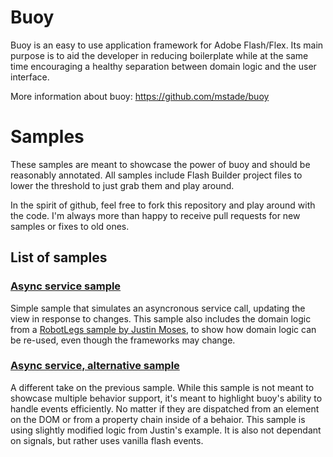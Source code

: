 # Buoy

Buoy is an easy to use application framework for Adobe Flash/Flex. Its main purpose is to aid the developer in reducing boilerplate while at the same time encouraging a healthy separation between domain logic and the user interface.

More information about buoy:
https://github.com/mstade/buoy

# Samples

These samples are meant to showcase the power of buoy and should be reasonably annotated. All samples include Flash Builder project files to lower the threshold to just grab them and play around.

In the spirit of github, feel free to fork this repository and play around with the code. I'm always more than happy to receive pull requests for new samples or fixes to old ones.

## List of samples

### [Async service sample](https://github.com/mstade/buoy-samples/tree/master/async-service-sample)

Simple sample that simulates an asyncronous service call, updating the view in response to changes. This sample also includes the domain logic from a [RobotLegs sample by Justin Moses](https://github.com/justinjmoses/mediate-behaviours-example), to show how domain logic can be re-used, even though the frameworks may change.

### [Async service, alternative sample](https://github.com/mstade/buoy-samples/tree/master/async-service-alternative-sample)

A different take on the previous sample. While this sample is not meant to showcase multiple behavior support, it's meant to highlight buoy's ability to handle events efficiently. No matter if they are dispatched from an element on the DOM or from a property chain inside of a behaior. This sample is using slightly modified logic from Justin's example. It is also not dependant on signals, but rather uses vanilla flash events.
